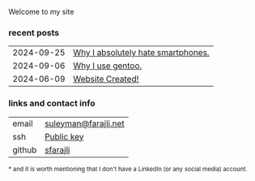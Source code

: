 <!-- Title: My personal Website -->

Welcome to my site

### recent posts

<table>
    <tr><td><time class="key">2024-09-25</time></td><td><a  class="post value"  href="/posts/nophone.html">Why I absolutely hate smartphones.</a></td></tr>
    <tr><td><time class="key">2024-09-06</time></td><td><a  class="post value"  href="/posts/gentoo.html">Why I use gentoo.</a></td></tr>
    <tr><td><time class="key">2024-06-09</time></td><td><a  class="post value"  href="/posts/website_created.html">Website Created!</a></td></tr>
</table>


### links and contact info

<table>
		<tr><td class="key">email</td><td><a class="value" href="mailto:suleyman@farajli.net">suleyman@farajli.net</a></td></tr>
		<tr><td class="key">ssh  </td><td><a class="value" href="/keys/ssh.html">Public key</a></td></tr>
		<tr><td class="key">github</td><td><a class="value" href="https://github.com/sfarajli">sfarajli</a></td></tr>
</table>
<small class="footnote">* and it is worth mentioning that I don't have a LinkedIn (or any social media) account.</small>
